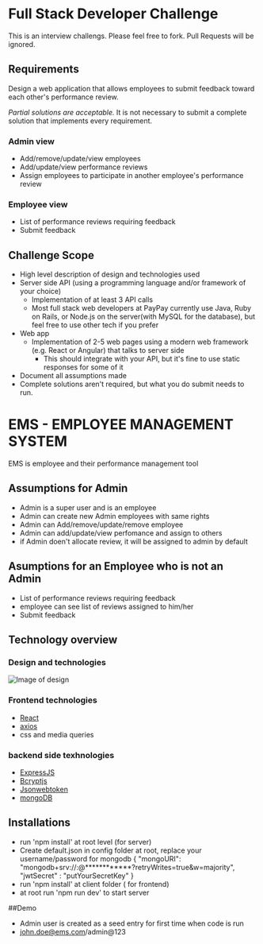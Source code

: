 # Full Stack Developer Challenge
This is an interview challengs. Please feel free to fork. Pull Requests will be ignored.

## Requirements
Design a web application that allows employees to submit feedback toward each other's performance review.

*Partial solutions are acceptable.*  It is not necessary to submit a complete solution that implements every requirement.

### Admin view
* Add/remove/update/view employees
* Add/update/view performance reviews
* Assign employees to participate in another employee's performance review

### Employee view
* List of performance reviews requiring feedback
* Submit feedback

## Challenge Scope
* High level description of design and technologies used
* Server side API (using a programming language and/or framework of your choice)
  * Implementation of at least 3 API calls
  * Most full stack web developers at PayPay currently use Java, Ruby on Rails, or Node.js on the server(with MySQL for the database), but feel free to use other tech if you prefer
* Web app
  * Implementation of 2-5 web pages using a modern web framework (e.g. React or Angular) that talks to server side
    * This should integrate with your API, but it's fine to use static responses for some of it 
* Document all assumptions made
* Complete solutions aren't required, but what you do submit needs to run.


# EMS - EMPLOYEE MANAGEMENT SYSTEM
EMS is employee and their performance management tool

## Assumptions for Admin
* Admin is a super user and is an employee
* Admin can create new Admin employees with same rights
* Admin can Add/remove/update/remove employee
* Admin can add/update/view perfomance and assign to others
* if Admin doen't allocate review, it will be assigned to admin by default

## Asumptions for an Employee who is not an Admin
* List of performance reviews requiring feedback
* employee can see list of reviews assigned to him/her
* Submit feedback

## Technology overview

### Design and technologies
![Image of design](https://webimages.mongodb.com/_com_assets/cms/mern-stack-b9q1kbudz0.png)

### Frontend technologies
* [React](https://github.com/facebook/react)
* [axios](https://github.com/axios/axios)
* css and media queries

### backend side texhnologies
* [ExpressJS](https://github.com/expressjs/express)
* [Bcryptjs](https://github.com/dcodeIO/bcrypt.js)
* [Jsonwebtoken](https://github.com/auth0/node-jsonwebtoken)
* [mongoDB](https://www.mongodb.com/)

## Installations
* run 'npm install' at root level (for server)
* Create default.json in config folder at root, replace your username/password for mongodb
{
    "mongoURI": "mongodb+srv://<username>:<password>@************?retryWrites=true&w=majority",
    "jwtSecret" : "putYourSecretKey"
}
* run 'npm install' at client folder ( for frontend)
* at root run 'npm run dev' to start server

##Demo
* Admin user is created as a seed entry for first time when code is run
* john.doe@ems.com/admin@123

